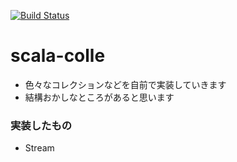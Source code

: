 [![Build Status](https://travis-ci.org/53ningen/scala-colle.svg)](https://travis-ci.org/53ningen/scala-colle)

scala-colle
=====================

* 色々なコレクションなどを自前で実装していきます
* 結構おかしなところがあると思います

### 実装したもの

* Stream

